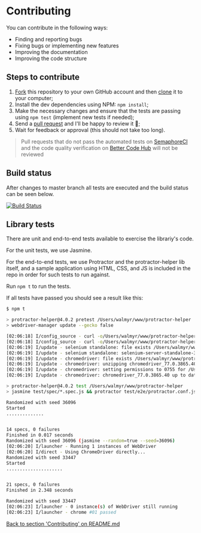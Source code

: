 # Contributing

You can contribute in the following ways:

- Finding and reporting bugs
- Fixing bugs or implementing new features
- Improving the documentation
- Improving the code structure

## Steps to contribute

1. [Fork](https://help.github.com/articles/fork-a-repo/) this repository to your own GitHub account and then [clone](https://help.github.com/articles/cloning-a-repository/) it to your computer;
2. Install the dev dependencies using NPM: `npm install`;
3. Make the necessary changes and ensure that the tests are passing using `npm test` (implement new tests if needed);
4. Send a [pull request](https://help.github.com/articles/about-pull-requests/) and I'll be happy to review it 🙌;
5. Wait for feedback or approval (this should not take too long).

> Pull requests that do not pass the automated tests on [SemaphoreCI](http://semaphoreci.com) and the code quality verification on [Better Code Hub](https://bettercodehub.com/) will not be reviewed

## Build status

After changes to master branch all tests are executed and the build status can be seen below.

[![Build Status](https://semaphoreci.com/api/v1/wlsf82/protractor-helper/branches/master/badge.svg)](https://semaphoreci.com/wlsf82/protractor-helper)

## Library tests

There are unit and end-to-end tests available to exercise the librariy's code.

For the unit tests, we use Jasmine.

For the end-to-end tests, we use Protractor and the protractor-helper lib itself, and a sample application using HTML, CSS, and JS is included in the repo in order for such tests to run against.

Run `npm t` to run the tests.

If all tests have passed you should see a result like this:

```sh
$ npm t

> protractor-helper@4.0.2 pretest /Users/walmyr/www/protractor-helper
> webdriver-manager update --gecko false

[02:06:18] I/config_source - curl -o/Users/walmyr/www/protractor-helper/node_modules/protractor/node_modules/webdriver-manager/selenium/standalone-response.xml https://selenium-release.storage.googleapis.com/
[02:06:18] I/config_source - curl -o/Users/walmyr/www/protractor-helper/node_modules/protractor/node_modules/webdriver-manager/selenium/chrome-response.xml https://chromedriver.storage.googleapis.com/
[02:06:19] I/update - selenium standalone: file exists /Users/walmyr/www/protractor-helper/node_modules/protractor/node_modules/webdriver-manager/selenium/selenium-server-standalone-3.141.59.jar
[02:06:19] I/update - selenium standalone: selenium-server-standalone-3.141.59.jar up to date
[02:06:19] I/update - chromedriver: file exists /Users/walmyr/www/protractor-helper/node_modules/protractor/node_modules/webdriver-manager/selenium/chromedriver_77.0.3865.40.zip
[02:06:19] I/update - chromedriver: unzipping chromedriver_77.0.3865.40.zip
[02:06:19] I/update - chromedriver: setting permissions to 0755 for /Users/walmyr/www/protractor-helper/node_modules/protractor/node_modules/webdriver-manager/selenium/chromedriver_77.0.3865.40
[02:06:19] I/update - chromedriver: chromedriver_77.0.3865.40 up to date

> protractor-helper@4.0.2 test /Users/walmyr/www/protractor-helper
> jasmine test/spec/*.spec.js && protractor test/e2e/protractor.conf.js

Randomized with seed 36096
Started
..............


14 specs, 0 failures
Finished in 0.017 seconds
Randomized with seed 36096 (jasmine --random=true --seed=36096)
[02:06:20] I/launcher - Running 1 instances of WebDriver
[02:06:20] I/direct - Using ChromeDriver directly...
Randomized with seed 33447
Started
.....................


21 specs, 0 failures
Finished in 2.348 seconds

Randomized with seed 33447
[02:06:23] I/launcher - 0 instance(s) of WebDriver still running
[02:06:23] I/launcher - chrome #01 passed
```

[Back to section 'Contributing' on README.md](../README.md#contributing)
